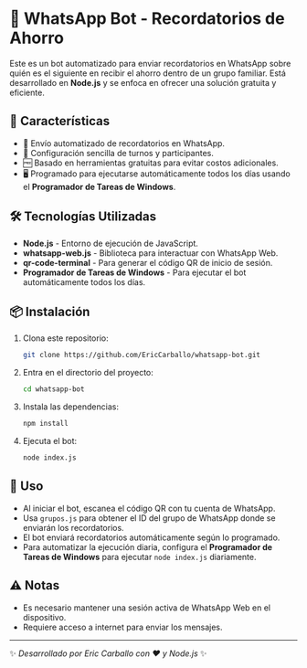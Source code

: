 # 📩 WhatsApp Bot - Recordatorios de Ahorro

Este es un bot automatizado para enviar recordatorios en WhatsApp sobre quién es el siguiente en recibir el ahorro dentro de un grupo familiar. Está desarrollado en **Node.js** y se enfoca en ofrecer una solución gratuita y eficiente.

## 🚀 Características
- 📅 Envío automatizado de recordatorios en WhatsApp.
- 🔄 Configuración sencilla de turnos y participantes.
- 🆓 Basado en herramientas gratuitas para evitar costos adicionales.
- 🖥️ Programado para ejecutarse automáticamente todos los días usando el **Programador de Tareas de Windows**.

## 🛠️ Tecnologías Utilizadas
- **Node.js** - Entorno de ejecución de JavaScript.
- **whatsapp-web.js** - Biblioteca para interactuar con WhatsApp Web.
- **qr-code-terminal** - Para generar el código QR de inicio de sesión.
- **Programador de Tareas de Windows** - Para ejecutar el bot automáticamente todos los días.

## 📦 Instalación

1. Clona este repositorio:
   ```bash
   git clone https://github.com/EricCarballo/whatsapp-bot.git
   ```
2. Entra en el directorio del proyecto:
   ```bash
   cd whatsapp-bot
   ```
3. Instala las dependencias:
   ```bash
   npm install
   ```
4. Ejecuta el bot:
   ```bash
   node index.js
   ```

## 📲 Uso

- Al iniciar el bot, escanea el código QR con tu cuenta de WhatsApp.
- Usa `grupos.js` para obtener el ID del grupo de WhatsApp donde se enviarán los recordatorios.
- El bot enviará recordatorios automáticamente según lo programado.
- Para automatizar la ejecución diaria, configura el **Programador de Tareas de Windows** para ejecutar `node index.js` diariamente.

## ⚠️ Notas
- Es necesario mantener una sesión activa de WhatsApp Web en el dispositivo.
- Requiere acceso a internet para enviar los mensajes.

---
✨ _Desarrollado por Eric Carballo con ❤️ y Node.js_ ✨

